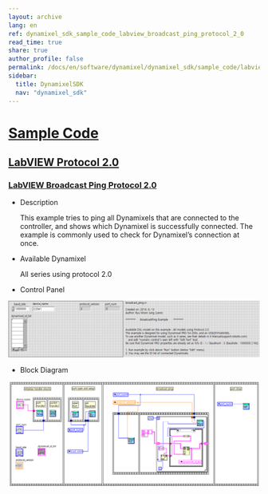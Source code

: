 ```yaml
---
layout: archive
lang: en
ref: dynamixel_sdk_sample_code_labview_broadcast_ping_protocol_2_0
read_time: true
share: true
author_profile: false
permalink: /docs/en/software/dynamixel/dynamixel_sdk/sample_code/labview_broadcast_ping_protocol_2_0/
sidebar:
  title: DynamixelSDK
  nav: "dynamixel_sdk"
---
```


<div style="counter-reset: h1 3"></div>
<div style="counter-reset: h2 21"></div>
<div style="counter-reset: h3 6"></div>

# [Sample Code](#sample-code)

## [LabVIEW Protocol 2.0](#labview-protocol-20)

### [LabVIEW Broadcast Ping Protocol 2.0](#labview-broadcast-ping-protocol-20)

- Description

  This example tries to ping all Dynamixels that are connected to the controller, and shows which Dynamixel is successfully connected. The example is commonly used to check for Dynamixel’s connection at once.

- Available Dynamixel

  All series using protocol 2.0

- Control Panel

![](/assets/images/sw/sdk/dynamixel_sdk/library_setup/labview/windows/sample_code/broadcast_ping2/broadcast_ping2.png)

- Block Diagram

![](/assets/images/sw/sdk/dynamixel_sdk/library_setup/labview/windows/sample_code/broadcast_ping2/block_diagram.png)
